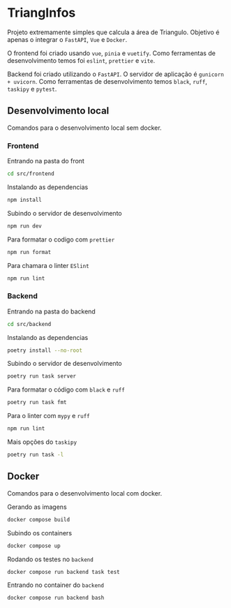 # TriangInfos

Projeto extremamente simples que calcula a área de Triangulo. Objetivo é apenas o integrar o `FastAPI`, `Vue` e `Docker`.

O frontend foi criado usando `vue`, `pinia` e `vuetify`. Como ferramentas de desenvolvimento temos foi `eslint`, `prettier` e `vite`.

Backend foi criado utilizando o `FastAPI`. O servidor de aplicação é `gunicorn + uvicorn`. Como ferramentas de desenvolvimento temos `black`, `ruff`, `taskipy` e `pytest`.

## Desenvolvimento local

Comandos para o desenvolvimento local sem docker.

### Frontend

Entrando na pasta do front

```bash
cd src/frontend
```

Instalando as dependencias

```bash
npm install
```

Subindo o servidor de desenvolvimento

```bash
npm run dev
```

Para formatar o codigo com `prettier`

```bash
npm run format
```

Para chamara o linter `ESlint`

```bash
npm run lint
```

### Backend

Entrando na pasta do backend

```bash
cd src/backend
```

Instalando as dependencias

```bash
poetry install --no-root
```

Subindo o servidor de desenvolvimento

```bash
poetry run task server
```

Para formatar o código com `black` e `ruff`

```bash
poetry run task fmt
```

Para o linter com `mypy` e `ruff`

```bash
npm run lint
```

Mais opções do `taskipy`

```bash
poetry run task -l
```

## Docker

Comandos para o desenvolvimento local com docker.

Gerando as imagens

```bash
docker compose build
```

Subindo os containers

```bash
docker compose up
```

Rodando os testes no `backend`

```bash
docker compose run backend task test
```

Entrando no container do `backend`

```bash
docker compose run backend bash
```
